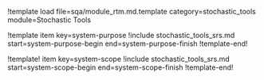 !template load file=sqa/module_rtm.md.template category=stochastic_tools module=Stochastic Tools

!template item key=system-purpose
!include stochastic_tools_srs.md start=system-purpose-begin end=system-purpose-finish
!template-end!

!template! item key=system-scope
!include stochastic_tools_srs.md start=system-scope-begin end=system-scope-finish
!template-end!
